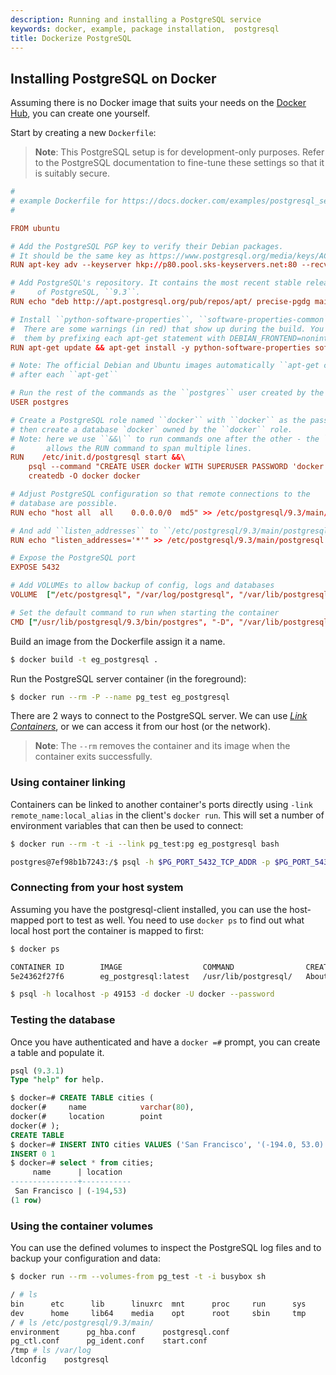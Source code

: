 ```yaml
---
description: Running and installing a PostgreSQL service
keywords: docker, example, package installation,  postgresql
title: Dockerize PostgreSQL
---
```


## Installing PostgreSQL on Docker

Assuming there is no Docker image that suits your needs on the [Docker
Hub](http://hub.docker.com), you can create one yourself.

Start by creating a new `Dockerfile`:

> **Note**:
This PostgreSQL setup is for development-only purposes. Refer to the
PostgreSQL documentation to fine-tune these settings so that it is
suitably secure.

```conf
#
# example Dockerfile for https://docs.docker.com/examples/postgresql_service/
#

FROM ubuntu

# Add the PostgreSQL PGP key to verify their Debian packages.
# It should be the same key as https://www.postgresql.org/media/keys/ACCC4CF8.asc
RUN apt-key adv --keyserver hkp://p80.pool.sks-keyservers.net:80 --recv-keys B97B0AFCAA1A47F044F244A07FCC7D46ACCC4CF8

# Add PostgreSQL's repository. It contains the most recent stable release
#     of PostgreSQL, ``9.3``.
RUN echo "deb http://apt.postgresql.org/pub/repos/apt/ precise-pgdg main" > /etc/apt/sources.list.d/pgdg.list

# Install ``python-software-properties``, ``software-properties-common`` and PostgreSQL 9.3
#  There are some warnings (in red) that show up during the build. You can hide
#  them by prefixing each apt-get statement with DEBIAN_FRONTEND=noninteractive
RUN apt-get update && apt-get install -y python-software-properties software-properties-common postgresql-9.3 postgresql-client-9.3 postgresql-contrib-9.3

# Note: The official Debian and Ubuntu images automatically ``apt-get clean``
# after each ``apt-get``

# Run the rest of the commands as the ``postgres`` user created by the ``postgres-9.3`` package when it was ``apt-get installed``
USER postgres

# Create a PostgreSQL role named ``docker`` with ``docker`` as the password and
# then create a database `docker` owned by the ``docker`` role.
# Note: here we use ``&&\`` to run commands one after the other - the ``\``
#       allows the RUN command to span multiple lines.
RUN    /etc/init.d/postgresql start &&\
    psql --command "CREATE USER docker WITH SUPERUSER PASSWORD 'docker';" &&\
    createdb -O docker docker

# Adjust PostgreSQL configuration so that remote connections to the
# database are possible.
RUN echo "host all  all    0.0.0.0/0  md5" >> /etc/postgresql/9.3/main/pg_hba.conf

# And add ``listen_addresses`` to ``/etc/postgresql/9.3/main/postgresql.conf``
RUN echo "listen_addresses='*'" >> /etc/postgresql/9.3/main/postgresql.conf

# Expose the PostgreSQL port
EXPOSE 5432

# Add VOLUMEs to allow backup of config, logs and databases
VOLUME  ["/etc/postgresql", "/var/log/postgresql", "/var/lib/postgresql"]

# Set the default command to run when starting the container
CMD ["/usr/lib/postgresql/9.3/bin/postgres", "-D", "/var/lib/postgresql/9.3/main", "-c", "config_file=/etc/postgresql/9.3/main/postgresql.conf"]
```

Build an image from the Dockerfile assign it a name.

```bash
$ docker build -t eg_postgresql .
```

Run the PostgreSQL server container (in the foreground):

```bash
$ docker run --rm -P --name pg_test eg_postgresql
```

There are 2 ways to connect to the PostgreSQL server. We can use [*Link
Containers*](../userguide/networking/default_network/dockerlinks.md), or we can access it from our host
(or the network).

> **Note**: The `--rm` removes the container and its image when
the container exits successfully.

### Using container linking

Containers can be linked to another container's ports directly using
`-link remote_name:local_alias` in the client's
`docker run`. This will set a number of environment
variables that can then be used to connect:

```bash
$ docker run --rm -t -i --link pg_test:pg eg_postgresql bash

postgres@7ef98b1b7243:/$ psql -h $PG_PORT_5432_TCP_ADDR -p $PG_PORT_5432_TCP_PORT -d docker -U docker --password
```

### Connecting from your host system

Assuming you have the postgresql-client installed, you can use the
host-mapped port to test as well. You need to use `docker ps`
to find out what local host port the container is mapped to
first:

```bash
$ docker ps

CONTAINER ID        IMAGE                  COMMAND                CREATED             STATUS              PORTS                                      NAMES
5e24362f27f6        eg_postgresql:latest   /usr/lib/postgresql/   About an hour ago   Up About an hour    0.0.0.0:49153->5432/tcp                    pg_test

$ psql -h localhost -p 49153 -d docker -U docker --password
```

### Testing the database

Once you have authenticated and have a `docker =#`
prompt, you can create a table and populate it.

```sql
psql (9.3.1)
Type "help" for help.

$ docker=# CREATE TABLE cities (
docker(#     name            varchar(80),
docker(#     location        point
docker(# );
CREATE TABLE
$ docker=# INSERT INTO cities VALUES ('San Francisco', '(-194.0, 53.0)');
INSERT 0 1
$ docker=# select * from cities;
     name      | location
---------------+-----------
 San Francisco | (-194,53)
(1 row)
```

### Using the container volumes

You can use the defined volumes to inspect the PostgreSQL log files and
to backup your configuration and data:

```bash
$ docker run --rm --volumes-from pg_test -t -i busybox sh

/ # ls
bin      etc      lib      linuxrc  mnt      proc     run      sys      usr
dev      home     lib64    media    opt      root     sbin     tmp      var
/ # ls /etc/postgresql/9.3/main/
environment      pg_hba.conf      postgresql.conf
pg_ctl.conf      pg_ident.conf    start.conf
/tmp # ls /var/log
ldconfig    postgresql
```
